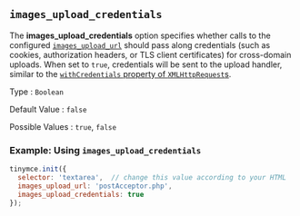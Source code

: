 ## `images_upload_credentials`

The **images_upload_credentials** option specifies whether calls to the configured [`images_upload_url`](#images_upload_url) should pass along credentials (such as cookies, authorization headers, or TLS client certificates) for cross-domain uploads. When set to `true`, credentials will be sent to the upload handler, similar to the [`withCredentials` property of `XMLHttpRequest`s](https://developer.mozilla.org/en-US/docs/Web/API/XMLHttpRequest/withCredentials).

Type
: `Boolean`

Default Value
: `false`

Possible Values
: `true`, `false`

### Example: Using `images_upload_credentials`

```js
tinymce.init({
  selector: 'textarea',  // change this value according to your HTML
  images_upload_url: 'postAcceptor.php',
  images_upload_credentials: true
});
```
